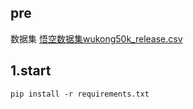 ## pre
数据集
[悟空数据集wukong50k_release.csv](https://wukong-dataset.github.io/wukong-dataset/download.html)
## 1.start
```shell
pip install -r requirements.txt
```
